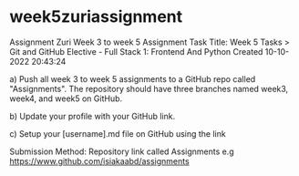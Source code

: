 # week5zuriassignment
Assignment
Zuri Week 3 to week 5 Assignment Task Title: Week 5 Tasks > Git and GitHub Elective - Full Stack 1: Frontend And Python Created 10-10-2022 20:43:24

a) Push all week 3 to week 5 assignments to a GitHub repo called "Assignments". The repository should have three branches named week3, week4, and week5 on GitHub.

b) Update your profile with your GitHub link.

c) Setup your [username].md file on GitHub using the link

Submission Method: Repository link called Assignments e.g https://www.github.com/isiakaabd/assignments
